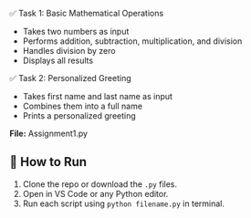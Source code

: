 ✅ Task 1: Basic Mathematical Operations

- Takes two numbers as input
- Performs addition, subtraction, multiplication, and division
- Handles division by zero
- Displays all results

✅ Task 2: Personalized Greeting

- Takes first name and last name as input
- Combines them into a full name
- Prints a personalized greeting

**File:** Assignment1.py


## 💾 How to Run

1. Clone the repo or download the `.py` files.
2. Open in VS Code or any Python editor.
3. Run each script using `python filename.py` in terminal.